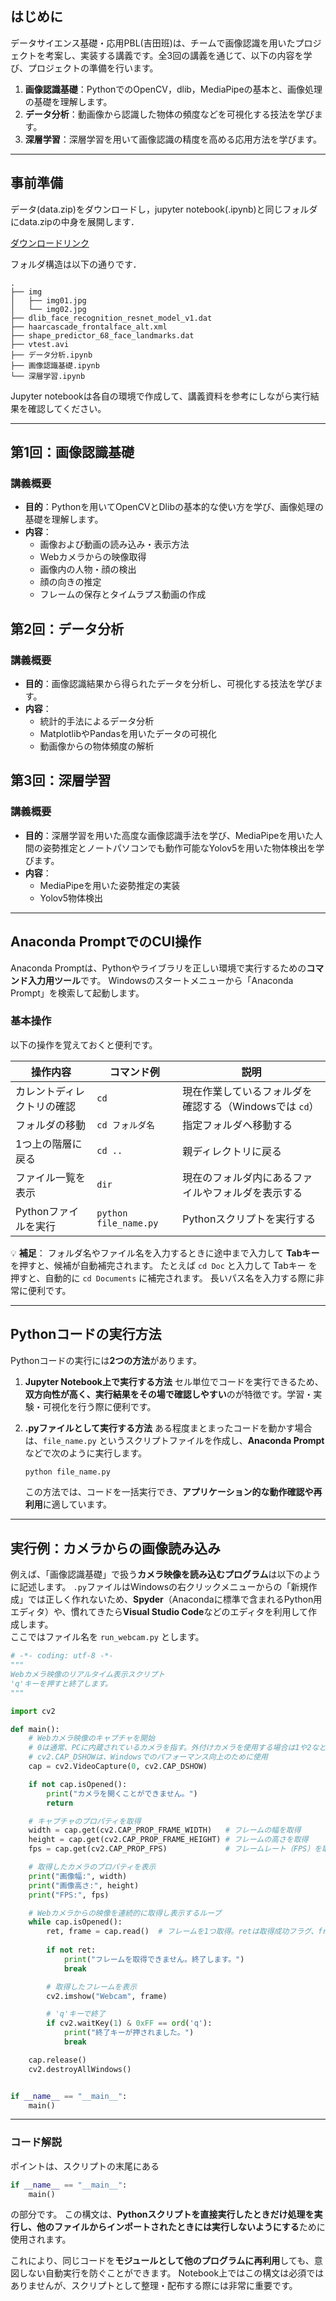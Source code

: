 ## はじめに

データサイエンス基礎・応用PBL(吉田班)は、チームで画像認識を用いたプロジェクトを考案し、実装する講義です。全3回の講義を通じて、以下の内容を学び、プロジェクトの準備を行います。


1. **画像認識基礎**：PythonでのOpenCV，dlib，MediaPipeの基本と、画像処理の基礎を理解します。
2. **データ分析**：動画像から認識した物体の頻度などを可視化する技法を学びます。
3. **深層学習**：深層学習を用いて画像認識の精度を高める応用方法を学びます。

---

## 事前準備

データ(data.zip)をダウンロードし，jupyter notebook(.ipynb)と同じフォルダにdata.zipの中身を展開します．

[ダウンロードリンク](https://www.dropbox.com/scl/fi/ohgffo9728emr690grjis/data.7z?rlkey=q1uqob3qd4cke93weiylc9liv&st=gk9ngqxh&dl=0)

フォルダ構造は以下の通りです．

```plaintext
.
├── img
│   ├── img01.jpg
│   └── img02.jpg
├── dlib_face_recognition_resnet_model_v1.dat
├── haarcascade_frontalface_alt.xml
├── shape_predictor_68_face_landmarks.dat
├── vtest.avi
├── データ分析.ipynb
├── 画像認識基礎.ipynb
└── 深層学習.ipynb
```

Jupyter notebookは各自の環境で作成して、講義資料を参考にしながら実行結果を確認してください。

---

## 第1回：画像認識基礎

### 講義概要

- **目的**：Pythonを用いてOpenCVとDlibの基本的な使い方を学び、画像処理の基礎を理解します。
- **内容**：
  - 画像および動画の読み込み・表示方法
  - Webカメラからの映像取得
  - 画像内の人物・顔の検出
  - 顔の向きの推定
  - フレームの保存とタイムラプス動画の作成

## 第2回：データ分析

### 講義概要

- **目的**：画像認識結果から得られたデータを分析し、可視化する技法を学びます。
- **内容**：
  - 統計的手法によるデータ分析
  - MatplotlibやPandasを用いたデータの可視化
  - 動画像からの物体頻度の解析

## 第3回：深層学習

### 講義概要

- **目的**：深層学習を用いた高度な画像認識手法を学び、MediaPipeを用いた人間の姿勢推定とノートパソコンでも動作可能なYolov5を用いた物体検出を学びます。
- **内容**：
  - MediaPipeを用いた姿勢推定の実装
  - Yolov5物体検出

---

## Anaconda PromptでのCUI操作

Anaconda Promptは、Pythonやライブラリを正しい環境で実行するための**コマンド入力用ツール**です。
Windowsのスタートメニューから「Anaconda Prompt」を検索して起動します。

### 基本操作

以下の操作を覚えておくと便利です。

| 操作内容          | コマンド例                 | 説明                                |
| ------------- | --------------------- | --------------------------------- |
| カレントディレクトリの確認 | `cd`        | 現在作業しているフォルダを確認する（Windowsでは `cd`） |
| フォルダの移動       | `cd フォルダ名`            | 指定フォルダへ移動する                       |
| 1つ上の階層に戻る     | `cd ..`               | 親ディレクトリに戻る                        |
| ファイル一覧を表示     | `dir`                 | 現在のフォルダ内にあるファイルやフォルダを表示する         |
| Pythonファイルを実行 | `python file_name.py` | Pythonスクリプトを実行する                  |

💡 **補足**：
フォルダ名やファイル名を入力するときに途中まで入力して **Tabキー** を押すと、候補が自動補完されます。
たとえば `cd Doc` と入力して Tabキー を押すと、自動的に `cd Documents` に補完されます。
長いパス名を入力する際に非常に便利です。

---

## Pythonコードの実行方法

Pythonコードの実行には**2つの方法**があります。

1. **Jupyter Notebook上で実行する方法**
   セル単位でコードを実行できるため、**双方向性が高く、実行結果をその場で確認しやすい**のが特徴です。学習・実験・可視化を行う際に便利です。

2. **.pyファイルとして実行する方法**
   ある程度まとまったコードを動かす場合は、`file_name.py` というスクリプトファイルを作成し、**Anaconda Prompt** などで次のように実行します。

   ```bash
   python file_name.py
   ```

   この方法では、コードを一括実行でき、**アプリケーション的な動作確認や再利用**に適しています。

---

## 実行例：カメラからの画像読み込み

例えば、「画像認識基礎」で扱う**カメラ映像を読み込むプログラム**は以下のように記述します。
`.py`ファイルはWindowsの右クリックメニューからの「新規作成」では正しく作れないため、**Spyder**（Anacondaに標準で含まれるPython用エディタ）や、慣れてきたら**Visual Studio Code**などのエディタを利用して作成します。  
ここではファイル名を `run_webcam.py` とします。

```python
# -*- coding: utf-8 -*-
"""
Webカメラ映像のリアルタイム表示スクリプト
'q'キーを押すと終了します。
"""

import cv2

def main():
    # Webカメラ映像のキャプチャを開始
    # 0は通常、PCに内蔵されているカメラを指す。外付けカメラを使用する場合は1や2などに変更する
    # cv2.CAP_DSHOWは、Windowsでのパフォーマンス向上のために使用
    cap = cv2.VideoCapture(0, cv2.CAP_DSHOW)

    if not cap.isOpened():
        print("カメラを開くことができません。")
        return

    # キャプチャのプロパティを取得
    width = cap.get(cv2.CAP_PROP_FRAME_WIDTH)   # フレームの幅を取得
    height = cap.get(cv2.CAP_PROP_FRAME_HEIGHT) # フレームの高さを取得
    fps = cap.get(cv2.CAP_PROP_FPS)             # フレームレート（FPS）を取得

    # 取得したカメラのプロパティを表示
    print("画像幅:", width)
    print("画像高さ:", height)
    print("FPS:", fps)

    # Webカメラからの映像を連続的に取得し表示するループ
    while cap.isOpened():
        ret, frame = cap.read()  # フレームを1つ取得。retは取得成功フラグ、frameは取得した画像
        
        if not ret:
            print("フレームを取得できません。終了します。")
            break

        # 取得したフレームを表示
        cv2.imshow("Webcam", frame)

        # 'q'キーで終了
        if cv2.waitKey(1) & 0xFF == ord('q'):
            print("終了キーが押されました。")
            break

    cap.release()
    cv2.destroyAllWindows()


if __name__ == "__main__":
    main()
```

---

### コード解説

ポイントは、スクリプトの末尾にある

```python
if __name__ == "__main__":
    main()
```

の部分です。
この構文は、**Pythonスクリプトを直接実行したときだけ処理を実行し、他のファイルからインポートされたときには実行しないようにする**ために使用されます。

これにより、同じコードを**モジュールとして他のプログラムに再利用**しても、意図しない自動実行を防ぐことができます。
Notebook上ではこの構文は必須ではありませんが、スクリプトとして整理・配布する際には非常に重要です。

